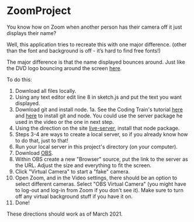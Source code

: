 # ZoomProject
You know how on Zoom when another person has their camera off it just displays their name?

Well, this application tries to recreate this with one major difference. (other than the font and background is off - it’s hard to find free fonts!) 

The major difference is that the name displayed bounces around. Just like the DVD logo bouncing around the screen [here](https://www.youtube.com/watch?v=5mGuCdlCcNM).

To do this:
1. Download all files locally. 
2. Using any text editor edit line 8 in sketch.js and put the text you want displayed. 
3. Download git and install node. 
1a. See the Coding Train's tutorial [here](https://www.youtube.com/watch?v=_sLgRBrZh6o) and [here](https://www.youtube.com/watch?v=FjWbUK2HdCo) to install git and node. You could use the server package he used in the video or the one in next step. 
4. Using the direction on the site [live-server](https://www.npmjs.com/package/live-server), install that node package.
5. Steps 3-4 are ways to create a local server, so if you already know how to do that, just to that!
6. Run your local server in this project's directory (on your computer). 
7. Download [OBS](https://obsproject.com/). 
8. Within OBS create a new "Browser" source, put the link to the server as the URL. Adjust the size and everything to fit the screen.
9. Click "Virtual Camera" to start a "fake" camera. 
10. Open Zoom, and in the Video settings, there should be an option to select different cameras. Select "OBS Virtual Camera" (you might have to log-out and log-in from Zoom if you don't see it). Make sure to turn off any virtual background stuff if you have it on.
11. Done!

These directions should work as of March 2021. 

